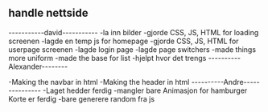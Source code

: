 ## handle nettside

-----------david-----------
-la inn bilder
-gjorde CSS, JS, HTML for loading screenen
-lagde en temp js for homepage
-gjorde CSS, JS, HTML for userpage screenen
-lagde login page
-lagde page switchers
-made things more uniform
-made the base for list
-hjelpt hvor det trengs
----------Alexander--------

-Making the navbar in html
-Making the header in html
----------Andre---------------
-Laget hedder ferdig
-mangler bare Animasjon for hamburger Korte er ferdig
-bare generere random fra js
